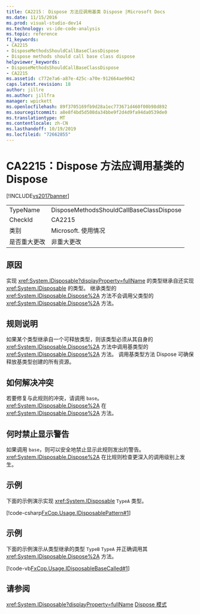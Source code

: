 ```yaml
---
title: CA2215： Dispose 方法应调用基类 Dispose |Microsoft Docs
ms.date: 11/15/2016
ms.prod: visual-studio-dev14
ms.technology: vs-ide-code-analysis
ms.topic: reference
f1_keywords:
- CA2215
- DisposeMethodsShouldCallBaseClassDispose
- Dispose methods should call base class dispose
helpviewer_keywords:
- DisposeMethodsShouldCallBaseClassDispose
- CA2215
ms.assetid: c772e7a6-a87e-425c-a70e-912664ae9042
caps.latest.revision: 18
author: jillre
ms.author: jillfra
manager: wpickett
ms.openlocfilehash: 89f3705169fb9d28a1ec773671d460f00b98d892
ms.sourcegitcommit: a8e8f4bd5d508da34bbe9f2d4d9fa94da0539de0
ms.translationtype: MT
ms.contentlocale: zh-CN
ms.lasthandoff: 10/19/2019
ms.locfileid: "72662855"
---
```

# <a name="ca2215-dispose-methods-should-call-base-class-dispose"></a>CA2215：Dispose 方法应调用基类的 Dispose
[!INCLUDE[vs2017banner](../includes/vs2017banner.md)]

|||
|-|-|
|TypeName|DisposeMethodsShouldCallBaseClassDispose|
|CheckId|CA2215|
|类别|Microsoft. 使用情况|
|是否重大更改|非重大更改|

## <a name="cause"></a>原因
 实现 <xref:System.IDisposable?displayProperty=fullName> 的类型继承自还实现 <xref:System.IDisposable> 的类型。 继承类型的 <xref:System.IDisposable.Dispose%2A> 方法不会调用父类型的 <xref:System.IDisposable.Dispose%2A> 方法。

## <a name="rule-description"></a>规则说明
 如果某个类型继承自一个可释放类型，则该类型必须从其自身的 <xref:System.IDisposable.Dispose%2A> 方法中调用基类型的 <xref:System.IDisposable.Dispose%2A> 方法。 调用基类型方法 Dispose 可确保释放基类型创建的所有资源。

## <a name="how-to-fix-violations"></a>如何解决冲突
 若要修复与此规则的冲突，请调用 `base`。<xref:System.IDisposable.Dispose%2A> 在 <xref:System.IDisposable.Dispose%2A> 方法。

## <a name="when-to-suppress-warnings"></a>何时禁止显示警告
 如果调用 `base`，则可以安全地禁止显示此规则发出的警告。<xref:System.IDisposable.Dispose%2A> 在比规则检查更深入的调用级别上发生。

## <a name="example"></a>示例
 下面的示例演示实现 <xref:System.IDisposable> `TypeA` 类型。

 [!code-csharp[FxCop.Usage.IDisposablePattern#1](../snippets/csharp/VS_Snippets_CodeAnalysis/FxCop.Usage.IDisposablePattern/cs/FxCop.Usage.IDisposablePattern.cs#1)]

## <a name="example"></a>示例
 下面的示例演示从类型继承的类型 `TypeB` `TypeA` 并正确调用其 <xref:System.IDisposable.Dispose%2A> 方法。

 [!code-vb[FxCop.Usage.IDisposableBaseCalled#1](../snippets/visualbasic/VS_Snippets_CodeAnalysis/FxCop.Usage.IDisposableBaseCalled/vb/FxCop.Usage.IDisposableBaseCalled.vb#1)]

## <a name="see-also"></a>请参阅
 <xref:System.IDisposable?displayProperty=fullName> [Dispose 模式](https://msdn.microsoft.com/library/31a6c13b-d6a2-492b-9a9f-e5238c983bcb)
